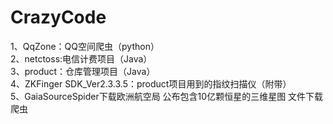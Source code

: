 # CrazyCode
1、QqZone：QQ空间爬虫（python）</br>
2、netctoss:电信计费项目（Java）</br>
3、product：仓库管理项目（Java）</br>
4、ZKFinger SDK_Ver2.3.3.5：product项目用到的指纹扫描仪（附带）</br>
5、GaiaSourceSpider下载欧洲航空局 公布包含10亿颗恒星的三维星图 文件下载爬虫
